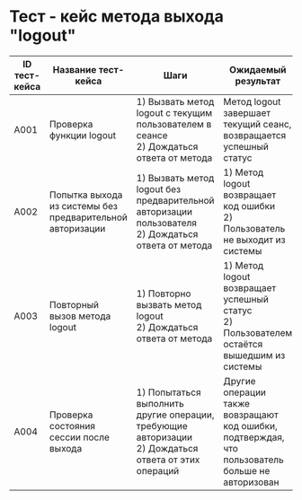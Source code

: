 # Тест - кейс метода выхода "logout"
| ID тест-кейса | Название тест-кейса | Шаги | Ожидаемый результат | 
|-|-|-|-| 
| A001 | Проверка функции logout | 1) Вызвать метод logout с текущим пользователем в сеансе <br>  2) Дождаться ответа от метода  | Метод logout завершает текущий сеанс, возвращается успешный статус| 
| A002 | Попытка выхода из системы без предварительной авторизации | 1) Вызвать метод logout без предварительной авторизации пользователя  <br> 2) Дождаться ответа от метода | 1) Метод logout возвращает код ошибки <br> 2) Пользователь не выходит из системы |  
| A003 | Повторный вызов метода logout |  1) Повторно вызвать метод logout <br> 2) Дождаться ответа от метода | 1) Метод logout возвращает успешный статус <br> 2) Пользователем остаётся вышедшим из системы  | 
| A004 | Проверка состояния сессии после выхода |  1) Попытаться выполнить другие операции, требующие авторизации <br> 2) Дождаться ответа от этих операций |  Другие операции также вовзращают код ошибки, подтверждая, что пользователь больше не авторизован <br>  |